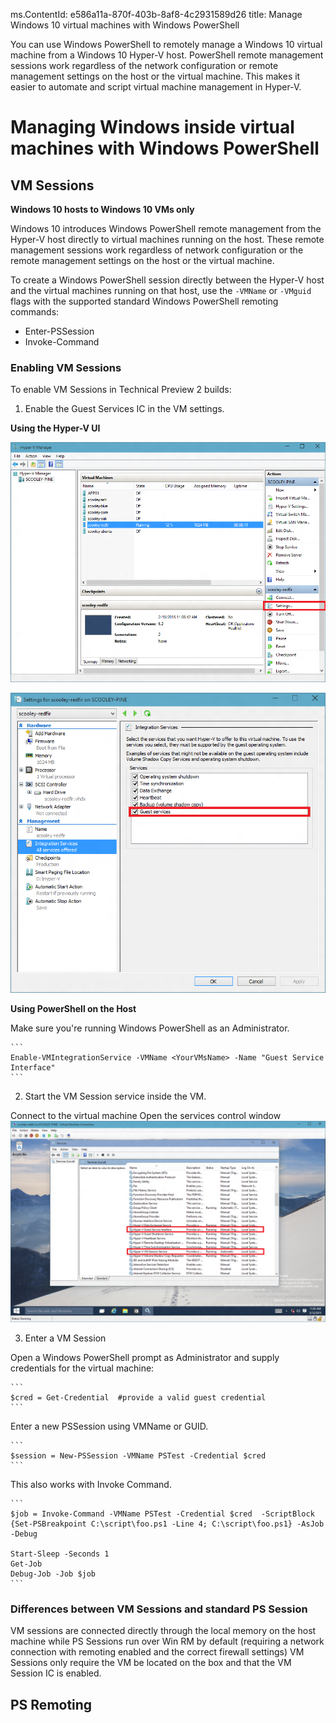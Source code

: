 ms.ContentId: e586a11a-870f-403b-8af8-4c2931589d26
title: Manage Windows 10 virtual machines with Windows PowerShell  

You can use Windows PowerShell to remotely manage a Windows 10 virtual machine from a Windows 10 Hyper-V host. PowerShell remote management sessions work regardless of the network configuration or remote management settings on the host or the virtual machine. This makes it easier to automate and script virtual machine management in Hyper-V.



# Managing Windows inside virtual machines with Windows PowerShell #

## VM Sessions ##

**Windows 10 hosts to Windows 10 VMs only**

Windows 10 introduces Windows PowerShell remote management from the Hyper-V host directly to virtual machines running on the host. These remote management sessions work regardless of network configuration or the remote management settings on the host or the virtual machine.

To create a Windows PowerShell session directly between the Hyper-V host and the virtual machines running on that host, use the `-VMName` or `-VMguid` flags with the supported standard Windows PowerShell remoting commands:

*  Enter-PSSession
*  Invoke-Command



### Enabling VM Sessions ###

<!-- These instructions were written against build 10035.  The hope is that it'll all be enabled by default before Technical Preview 2. -->

To enable VM Sessions in Technical Preview 2 builds:

1.  Enable the Guest Services IC in the VM settings.
  
**Using the Hyper-V UI**

![Selecting the VM Settings](media\vm_edit_VM_settings.png)

![Enabling the Guest Services IC](media\vm_enable_guest_services_ic.png)
	
**Using PowerShell on the Host**

Make sure you're running Windows PowerShell as an Administrator.
	
	```
	Enable-VMIntegrationService -VMName <YourVMsName> -Name "Guest Service Interface"
	```
	
	
2.  Start the VM Session service inside the VM.
  
  Connect to the virtual machine
  Open the services control window
  ![Starting the VM Session service](media\vm_start_VM_PowerShell_service.png)

3.	Enter a VM Session
  
   Open a Windows PowerShell prompt as Administrator and supply credentials for the virtual machine:
	
	```
	$cred = Get-Credential  #provide a valid guest credential
	```

  Enter a new PSSession using VMName or GUID.
	
	```	
	$session = New-PSSession -VMName PSTest -Credential $cred 
	```

  This also works with Invoke Command.

	```
	$job = Invoke-Command -VMName PSTest -Credential $cred  -ScriptBlock {Set-PSBreakpoint C:\script\foo.ps1 -Line 4; C:\script\foo.ps1} -AsJob -Debug
	
	Start-Sleep -Seconds 1
	Get-Job 
	Debug-Job -Job $job
	```

### Differences between VM Sessions and standard PS Session ###

VM sessions are connected directly through the local memory on the host machine while PS Sessions run over Win RM by default (requiring a network connection with remoting enabled and the correct firewall settings)  VM Sessions only require the VM be located on the box and that the VM Session IC is enabled.



## PS Remoting ##
